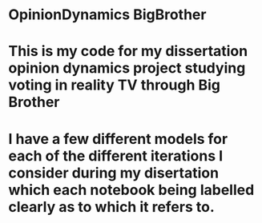 # OpinionDynamics BigBrother
# This is my code for my dissertation opinion dynamics project studying voting in reality TV through Big Brother
# I have a few different models for each of the different iterations I consider during my disertation which each notebook being labelled clearly as to which it refers to.
